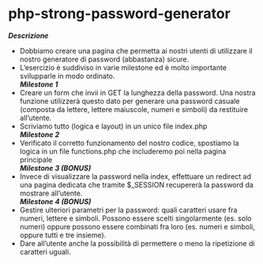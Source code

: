 # php-strong-password-generator

***Descrizione***  
- Dobbiamo creare una pagina che permetta ai nostri utenti di utilizzare il nostro generatore di password (abbastanza) sicure.  
- L’esercizio è suddiviso in varie milestone ed è molto importante svilupparle in modo ordinato.  
***Milestone 1***  
- Creare un form che invii in GET la lunghezza della password. Una nostra funzione utilizzerà questo dato per generare una password casuale (composta da lettere, lettere maiuscole, numeri e simboli) da restituire all’utente.  
- Scriviamo tutto (logica e layout) in un unico file index.php  
***Milestone 2***  
- Verificato il corretto funzionamento del nostro codice, spostiamo la logica in un file functions.php che includeremo poi nella pagina principale  
***Milestone 3 (BONUS)***  
- Invece di visualizzare la password nella index, effettuare un redirect ad una pagina dedicata che tramite $_SESSION recupererà la password da mostrare all’utente.  
***Milestone 4 (BONUS)***  
- Gestire ulteriori parametri per la password: quali caratteri usare fra numeri, lettere e simboli. Possono essere scelti singolarmente (es. solo numeri) oppure possono essere combinati fra loro (es. numeri e simboli, oppure tutti e tre insieme).  
- Dare all’utente anche la possibilità di permettere o meno la ripetizione di caratteri uguali.  
